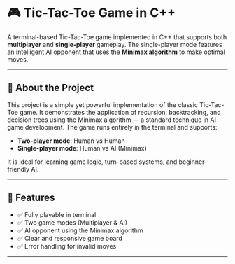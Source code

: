 # 🎮 Tic-Tac-Toe Game in C++

A terminal-based Tic-Tac-Toe game implemented in C++ that supports both **multiplayer** and **single-player** gameplay. The single-player mode features an intelligent AI opponent that uses the **Minimax algorithm** to make optimal moves.

---

## 🧠 About the Project

This project is a simple yet powerful implementation of the classic Tic-Tac-Toe game. It demonstrates the application of recursion, backtracking, and decision trees using the Minimax algorithm — a standard technique in AI game development. The game runs entirely in the terminal and supports:

- **Two-player mode**: Human vs Human
- **Single-player mode**: Human vs AI (Minimax)

It is ideal for learning game logic, turn-based systems, and beginner-friendly AI.

---

## 🔧 Features

- ✅ Fully playable in terminal
- ✅ Two game modes (Multiplayer & AI)
- ✅ AI opponent using the Minimax algorithm
- ✅ Clear and responsive game board
- ✅ Error handling for invalid moves

---
